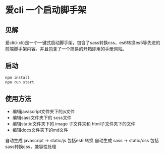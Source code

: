 # 爱cli 一个启动脚手架

## 见解
爱cli(i-cli)是一个一键式启动脚手架，包含了sass转换css，es6转换es5等先进的前端脚手架内容。并且包含了一个简易的开箱即用的手册网站。

## 启动
```bash
npm install 
npm run start
```

## 使用方法

- 编辑javascript文件夹下的js文件
- 编辑sass文件夹下的 scss文件
- 编辑static文件夹下的 image 子文件夹和 html子文件夹下的文件
- 编辑docs文件夹下的md文件

自动生成 javascript -> static/js  包括es6 转换
自动生成 sass -> static/css  包括 sass转换css，兼容性处理

 
